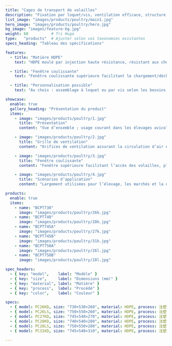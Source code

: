 ```yaml
---
title: "Cages de transport de volailles"
description: "Fixation par loquet/vis, ventilation efficace, structure robuste, adaptées au transport longue distance de volailles."
list_image: "images/products/poultry/main1.jpg"
hero_image: "images/products/poultry/hero.jpg"
bg_image: "images/feature-bg.jpg"
weight: 60          # Tri Hugo
type:   "products"  # Ajuster selon vos taxonomies existantes
specs_heading: "Tableau des spécifications"

features:
  - title: "Matière HDPE"
    text: "HDPE moulé par injection haute résistance, résistant aux chocs, peu sujet aux fissures, durable à long terme."

  - title: "Fenêtre coulissante"
    text: "Fenêtre coulissante supérieure facilitant le chargement/déchargement et améliorant l’efficacité."

  - title: "Personnalisation possible"
    text: "Au choix : assemblage à loquet ou par vis selon les besoins ; couleurs et logo personnalisables, livraisons stables en série."

showcase:
  enable: true
  gallery_heading: "Présentation du produit"
  items:
    - image: "images/products/poultry/1.jpg"
      title: "Présentation"
      content: "Vue d’ensemble ; usage courant dans les élevages avicoles, abattoirs et chaînes de transport."

    - image: "images/products/poultry/2.jpg"
      title: "Grille de ventilation"
      content: "Orifices de ventilation assurant la circulation d’air et réduisant le stress en longue distance."

    - image: "images/products/poultry/3.jpg"
      title: "Fenêtre coulissante"
      content: "Fenêtre supérieure facilitant l’accès des volailles, plus simple et rapide."

    - image: "images/products/poultry/4.jpg"
      title: "Scénarios d’application"
      content: "Largement utilisées pour l’élevage, les marchés et la distribution/transport."

products:
  enable: true
  items:
    - name: "BCPT730"
      image: "images/products/poultry/26k.jpg"
    - name: "BCPT740"
      image: "images/products/poultry/28k.jpg"
    - name: "BCPT745A"
      image: "images/products/poultry/27k.jpg"
    - name: "BCPT745B"
      image: "images/products/poultry/31k.jpg"
    - name: "BCPT750A"
      image: "images/products/poultry/26l.jpg"
    - name: "BCPT750B"
      image: "images/products/poultry/28l.jpg"

spec_headers:
  - { key: "model",    label: "Modèle" }
  - { key: "size",     label: "Dimensions (mm)" }
  - { key: "material", label: "Matière" }
  - { key: "process",  label: "Procédé" }
  - { key: "color",    label: "Couleur" }

specs:
  - { model: PC26KD, size: "730×530×260", material: HDPE, process: 注塑, color: 白 }
  - { model: PC26LS, size: "750×550×260", material: HDPE, process: 注塑, color: 白 }
  - { model: PC27KD, size: "745×540×270", material: HDPE, process: 注塑, color: 白 }
  - { model: PC28KD, size: "740×540×280", material: HDPE, process: 注塑, color: 白 }
  - { model: PC28LS, size: "750×550×280", material: HDPE, process: 注塑, color: 白 }
  - { model: PC31KD, size: "745×540×310", material: HDPE, process: 注塑, color: 白 }

---
```

